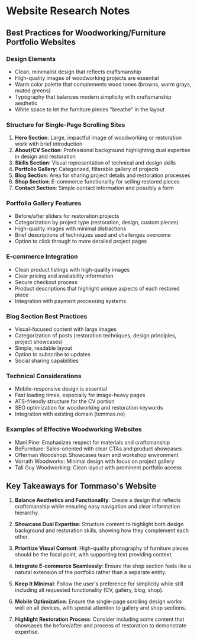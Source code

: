 # Website Research Notes

## Best Practices for Woodworking/Furniture Portfolio Websites

### Design Elements
- Clean, minimalist design that reflects craftsmanship
- High-quality images of woodworking projects are essential
- Warm color palette that complements wood tones (browns, warm grays, muted greens)
- Typography that balances modern simplicity with craftsmanship aesthetic
- White space to let the furniture pieces "breathe" in the layout

### Structure for Single-Page Scrolling Sites
1. **Hero Section**: Large, impactful image of woodworking or restoration work with brief introduction
2. **About/CV Section**: Professional background highlighting dual expertise in design and restoration
3. **Skills Section**: Visual representation of technical and design skills
4. **Portfolio Gallery**: Categorized, filterable gallery of projects
5. **Blog Section**: Area for sharing project details and restoration processes
6. **Shop Section**: E-commerce functionality for selling restored pieces
7. **Contact Section**: Simple contact information and possibly a form

### Portfolio Gallery Features
- Before/after sliders for restoration projects
- Categorization by project type (restoration, design, custom pieces)
- High-quality images with minimal distractions
- Brief descriptions of techniques used and challenges overcome
- Option to click through to more detailed project pages

### E-commerce Integration
- Clean product listings with high-quality images
- Clear pricing and availability information
- Secure checkout process
- Product descriptions that highlight unique aspects of each restored piece
- Integration with payment processing systems

### Blog Section Best Practices
- Visual-focused content with large images
- Categorization of posts (restoration techniques, design principles, project showcases)
- Simple, readable layout
- Option to subscribe to updates
- Social sharing capabilities

### Technical Considerations
- Mobile-responsive design is essential
- Fast loading times, especially for image-heavy pages
- ATS-friendly structure for the CV portion
- SEO optimization for woodworking and restoration keywords
- Integration with existing domain (tommas.no)

### Examples of Effective Woodworking Websites
- Mani Pine: Emphasizes respect for materials and craftsmanship
- BeFurniture: Sales-oriented with clear CTAs and product showcases
- Offerman Woodshop: Showcases team and workshop environment
- Vorrath Woodworks: Minimal design with focus on project gallery
- Tall Guy Woodworking: Clean layout with prominent portfolio access

## Key Takeaways for Tommaso's Website

1. **Balance Aesthetics and Functionality**: Create a design that reflects craftsmanship while ensuring easy navigation and clear information hierarchy.

2. **Showcase Dual Expertise**: Structure content to highlight both design background and restoration skills, showing how they complement each other.

3. **Prioritize Visual Content**: High-quality photography of furniture pieces should be the focal point, with supporting text providing context.

4. **Integrate E-commerce Seamlessly**: Ensure the shop section feels like a natural extension of the portfolio rather than a separate entity.

5. **Keep It Minimal**: Follow the user's preference for simplicity while still including all requested functionality (CV, gallery, blog, shop).

6. **Mobile Optimization**: Ensure the single-page scrolling design works well on all devices, with special attention to gallery and shop sections.

7. **Highlight Restoration Process**: Consider including some content that showcases the before/after and process of restoration to demonstrate expertise.
